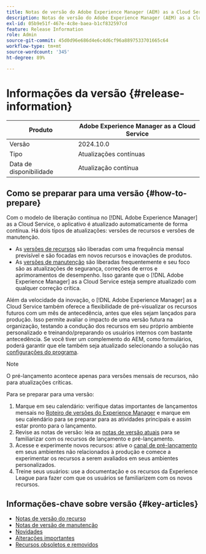 ```yaml
---
title: Notas de versão do Adobe Experience Manager (AEM) as a Cloud Service.
description: Notas de versão do Adobe Experience Manager (AEM) as a Cloud Service.
exl-id: 05b9e51f-467e-4c8e-baea-b1cf832597cd
feature: Release Information
role: Admin
source-git-commit: 45d0d96e686d4e6c4d6cf96a8897533701665c64
workflow-type: tm+mt
source-wordcount: '345'
ht-degree: 89%

---
```



# Informações da versão {#release-information}

| Produto | Adobe Experience Manager as a Cloud Service |
|---|---|
| Versão | 2024.10.0 |
| Tipo | Atualizações contínuas |
| Data de disponibilidade | Atualização contínua |

## Como se preparar para uma versão {#how-to-prepare}

Com o modelo de liberação contínua no [!DNL Adobe Experience Manager] as a Cloud Service, o aplicativo é atualizado automaticamente de forma contínua. Há dois tipos de atualizações: versões de recursos e versões de manutenção.

* As [versões de recursos](/help/release-notes/release-notes-cloud/release-notes-current.md) são liberadas com uma frequência mensal previsível e são focadas em novos recursos e inovações de produtos.
* As [versões de manutenção](/help/release-notes/maintenance/latest.md) são liberadas frequentemente e seu foco são as atualizações de segurança, correções de erros e aprimoramentos de desempenho. Isso garante que o [!DNL Adobe Experience Manager] as a Cloud Service esteja sempre atualizado com qualquer correção crítica.

Além da velocidade da inovação, o [!DNL Adobe Experience Manager] as a Cloud Service também oferece a flexibilidade de pré-visualizar os recursos futuros com um mês de antecedência, antes que eles sejam lançados para produção. Isso permite avaliar o impacto de uma versão futura na organização, testando a condução dos recursos em seu próprio ambiente personalizado e treinando/preparando os usuários internos com bastante antecedência. Se você tiver um complemento do AEM, como formulários, poderá garantir que ele também seja atualizado selecionando a solução nas [configurações do programa](/help/implementing/cloud-manager/getting-access-to-aem-in-cloud/creating-production-programs.md).

>[!NOTE]
>
>O pré-lançamento acontece apenas para versões mensais de recursos, não para atualizações críticas.

Para se preparar para uma versão:

1. Marque em seu calendário: verifique datas importantes de lançamentos mensais no [Roteiro de versões do Experience Manager](https://experienceleague.adobe.com/en/docs/experience-manager-release-information/aem-release-updates/update-releases-roadmap#aem-as-cloud-service) e marque em seu calendário para se preparar para as atividades principais e assim estar pronto para o lançamento.
1. Revise as notas de versão: leia as [notas de versão atuais](/help/release-notes/release-notes-cloud/release-notes-current.md) para se familiarizar com os recursos de lançamento e pré-lançamento.
1. Acesse e experimente novos recursos: ative o [canal de pré-lançamento](/help/release-notes/prerelease.md) em seus ambientes não relacionados à produção e comece a experimentar os recursos a serem avaliados em seus ambientes personalizados.
1. Treine seus usuários: use a documentação e os recursos da Experience League para fazer com que os usuários se familiarizem com os novos recursos.

## Informações-chave sobre versão {#key-articles}

* [Notas de versão do recurso](/help/release-notes/release-notes-cloud/release-notes-current.md)
* [Notas de versão de manutenção](/help/release-notes/maintenance/latest.md)
* [Novidades](what-is-new.md)
* [Alterações importantes](aem-cloud-changes.md)
* [Recursos obsoletos e removidos](deprecated-removed-features.md)
